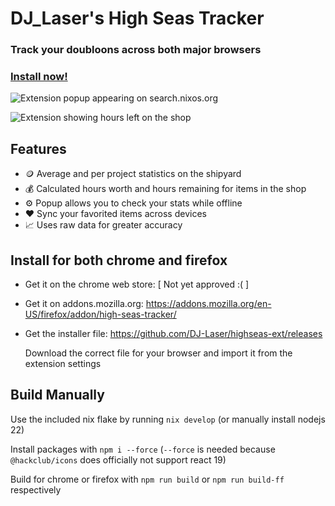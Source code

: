 # DJ_Laser's High Seas Tracker

### Track your doubloons across both major browsers
### [Install now!](https://github.com/DJ-Laser/highseas-ext?tab=readme-ov-file#install-for-both-chrome-and-firefox)

![Extension popup appearing on search.nixos.org](https://cloud-5xi5me6k7-hack-club-bot.vercel.app/1screenshot_from_2024-12-28_16-30-49.png)

![Extension showing hours left on the shop](https://cloud-5xi5me6k7-hack-club-bot.vercel.app/3screenshot_from_2024-12-28_16-29-25.png)

## Features

- 🪙 Average and per project statistics on the shipyard
- 💰 Calculated hours worth and hours remaining for items in the shop
- ⚙️ Popup allows you to check your stats while offline
- ❤️ Sync your favorited items across devices
- 📈 Uses raw data for greater accuracy

## Install for both chrome and firefox

- Get it on the chrome web store: [ Not yet approved :( ]
- Get it on addons.mozilla.org: https://addons.mozilla.org/en-US/firefox/addon/high-seas-tracker/
- Get the installer file: https://github.com/DJ-Laser/highseas-ext/releases

  Download the correct file for your browser and import it from the extension settings

## Build Manually

Use the included nix flake by running `nix develop` (or manually install nodejs 22)

Install packages with `npm i --force` (`--force` is needed because `@hackclub/icons` does officially not support react 19)

Build for chrome or firefox with `npm run build` or `npm run build-ff` respectively
